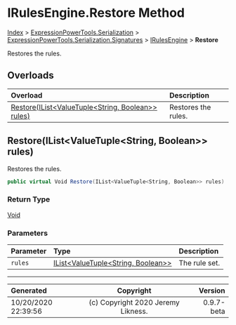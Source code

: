 ﻿# IRulesEngine.Restore Method

[Index](../index.md) > [ExpressionPowerTools.Serialization](ExpressionPowerTools.Serialization.a.md) > [ExpressionPowerTools.Serialization.Signatures](ExpressionPowerTools.Serialization.Signatures.n.md) > [IRulesEngine](ExpressionPowerTools.Serialization.Signatures.IRulesEngine.i.md) > **Restore**

Restores the rules.

## Overloads

| Overload | Description |
| :-- | :-- |
| [Restore(IList&lt;ValueTuple&lt;String, Boolean>> rules)](#restoreilistvaluetuplestring-boolean-rules) | Restores the rules. |
## Restore(IList&lt;ValueTuple&lt;String, Boolean>> rules)

Restores the rules.

```csharp
public virtual Void Restore(IList<ValueTuple<String, Boolean>> rules)
```

### Return Type

 [Void](https://docs.microsoft.com/dotnet/api/system.void) 

### Parameters

| Parameter | Type | Description |
| :-- | :-- | :-- |
| `rules` | [IList&lt;ValueTuple&lt;String, Boolean>>](https://docs.microsoft.com/dotnet/api/system.collections.generic.ilist-1) | The rule set. |



---

| Generated | Copyright | Version |
| :-- | :-: | --: |
| 10/20/2020 22:39:56 | (c) Copyright 2020 Jeremy Likness. | 0.9.7-beta |
